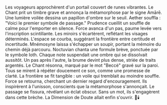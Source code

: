 Les voyageurs approchèrent d'un portail couvert de runes vibrantes.
Le Chant prit un timbre grave et annonça la métamorphose par le signe Amārē.
Une lumière voilée dessina un papillon d'ombre sur le seuil.
Aether souffla : "Voici le premier symbole de passage."
Prudence cueillit un souffle de calme pour l'emporter en silence.
Force avanca d'un pas, paume levée vers l'inscription scintillante.
Les miroirs s'écartèrent, reflétant les visages déterminés.
L'espace se courba, suggérant la frontière entre certitude et incertitude.
Mnémosyne laissa s'échapper un soupir, portant la mémoire du chemin déjà parcouru.
Noctuvian chanta une formule brève, ponctuée par le symbole Ioth.
Chaque note suspendait une ombre qui se dissolvait aussitôt.
Un pas après l'autre, la brume devint plus dense, striée de traits argentés.
Le Chant résonna, marqué par le mot "Beccė" gravé sur la paroi.
Tous se mirent à répéter doucement ce son, comme une promesse de clarté.
La frontière se fit tangible : un voile qui tremblait au moindre souffle.
Force se retourna, cherchant un dernier regard d'encouragement.
Ils inspirèrent à l'unisson, conscients que la métamorphose s'annonçait.
Le passage se fissura, révélant un éclat obscur.
Sans un mot, ils s'engagèrent dans cette brèche.
La Dimension de Doute allait enfin s'ouvrir.
🌌🕯️
